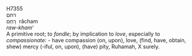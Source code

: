 <body>
  <p>H7355<br>  רחם  <br> רָחַם  ‎  râcham  <br><i>raw-kham‘ </i><br>A primitive root; to <i>fondle</i>; by implication to <i>love</i>, especially to <i>compassionate: - </i>have compassion (on, upon), love, (find, have, obtain, shew) mercy (-iful, on, upon), (have) pity, Ruhamah, X surely.<br></p>
 </body>